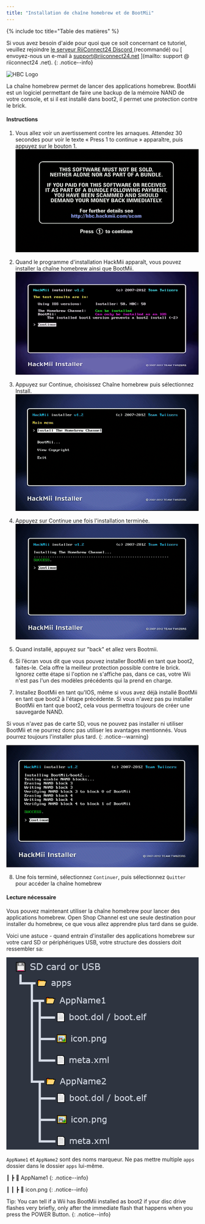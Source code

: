 ```yaml
---
title: "Installation de chaîne homebrew et de BootMii"
---
```


{% include toc title="Table des matières" %}

Si vous avez besoin d'aide pour quoi que ce soit concernant ce tutoriel, veuillez rejoindre [ le serveur RiiConnect24 Discord ](https://discord.gg/rc24) (recommandé) ou \[ envoyez-nous un e-mail à support@riiconnect24.net \](mailto: support @ riiconnect24 .net).
{: .notice--info}

![HBC Logo](/images/hbc.png)

La chaîne homebrew permet de lancer des applications homebrew. BootMii est un logiciel permettant de faire une backup de la mémoire NAND de votre console, et si il est installé dans boot2, il permet une protection contre le brick.

#### Instructions

1. Vous allez voir un avertissement contre les arnaques. Attendez 30 secondes pour voir le texte « Press 1 to continue » apparaître, puis appuyez sur le bouton 1. ![Scam Screen](/images/Wii/ScamScreen.png)

2. Quand le programme d'installation HackMii apparaît, vous pouvez installer la chaîne homebrew ainsi que BootMii. ![Results](/images/Wii/Results.png)

3. Appuyez sur Continue, choisissez Chaîne homebrew puis sélectionnez Install. ![Install the Homebrew Channel](/images/Wii/InstallHomebrewChannel.png)

4. Appuyez sur Continue une fois l'installation terminée. ![Success Installing the Homebrew Channel](/images/Wii/SuccessHBC.png)

5. Quand installé, appuyez sur "back" et allez vers Bootmii.
6. Si l’écran vous dit que vous pouvez installer BootMii en tant que boot2, faites-le. Cela offre la meilleur protection possible contre le brick. Ignorez cette étape si l'option ne s'affiche pas, dans ce cas, votre Wii n'est pas l'un des modèles précédents qui la prend en charge.
7. Installez BootMii en tant qu'IOS, même si vous avez déjà installé BootMii en tant que boot2 à l'étape précédente. Si vous n'avez pas pu installer BootMii en tant que boot2, cela vous permettra toujours de créer une sauvegarde NAND.

Si vous n'avez pas de carte SD, vous ne pouvez pas installer ni utiliser BootMii et ne pourrez donc pas utiliser les avantages mentionnés. Vous pourrez toujours l'installer plus tard.
{: .notice--warning}

![BootMii Installation](/images/Wii/InstallBootMii.png)

8. Une fois terminé, sélectionnez `Continuer`, puis sélectionnez `Quitter` pour accéder la chaîne homebrew

#### Lecture nécessaire

Vous pouvez maintenant utiliser la chaîne homebrew pour lancer des applications homebrew. Open Shop Channel est une seule destination pour installer du homebrew, ce que vous allez apprendre plus tard dans se guide.

Voici une astuce - quand entrain d'installer des applications homebrew sur votre card SD or périphériques USB, votre structure des dossiers doit ressembler sa:

![Proper SD Card Folder Structure](images/Wii/FolderStructure.png)

`AppName1` et `AppName2` sont des noms marqueur. Ne pas mettre multiple `apps` dossier dans le dossier `apps` lui-même.

┃ ┣ 📂 AppName1
{: .notice--info}

┃ ┃ ┣ 📄 icon.png
{: .notice--info}

Tip: You can tell if a Wii has BootMii installed as boot2 if your disc drive flashes very briefly, only after the immediate flash that happens when you press the POWER Button.
{: .notice--info}
